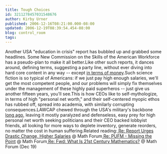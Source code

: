 ```yaml
---
title: Tough Choices
id: 3211278457031548676
author: Kirby Urner
published: 2006-12-16T08:21:00.000-08:00
updated: 2006-12-19T08:39:54.454-08:00
blog: control_room
tags: 
---
```


Another USA "education in crisis" report has bubbled up and grabbed some headlines.  Some New Commission on the Skills of the American Workforce has a pseudo-plan to make it all better.Like other such reports, it dances around, defining terms, suggesting a party line, without ever diving into hard core content in any way -- except [in terms of money](http://worldgame.blogspot.com/2006/05/dumbing-down-for-dummies.html).Such science fiction is so typical of Americans: if we just pay high enough salaries, we'll get the most competent people, and our problems will simply fix themselves under the management of these highly paid superheros -- just give us another fifteen years, you'll see.This is how CEOs like to self-mythologize, in terms of high "personal net worth," and their self-centered myopic ethos has rubbed off, spread into academia, with similarly corrupting consequences.LAWCAP chewed through the USA's military's backbone [long ago](http://mybizmo.blogspot.com/2006/03/why-we-fight-movie-review.html), leaving it mostly paralyzed and defenseless, easy prey for high personal net worth seeking politicians and their CEO backed lobbyist friends, all looking for more ways to deplete inventory, generate reorders, no matter the cost in human suffering.Related reading:[                 Re: Report Urges Drastic Change, Higher Salaries](http://mathforum.org/kb/message.jspa?messageID=5438139&tstart=0) @ Math Forum[                 Re: PUFM - Missing the Point](http://mathforum.org/kb/message.jspa?messageID=5436026&tstart=0) @ Math Forum[                 Re: Fwd: What Is 21st Century Mathematics?](http://mathforum.org/kb/message.jspa?messageID=5443248&tstart=0)                 @ Math Forum (Dec 19)